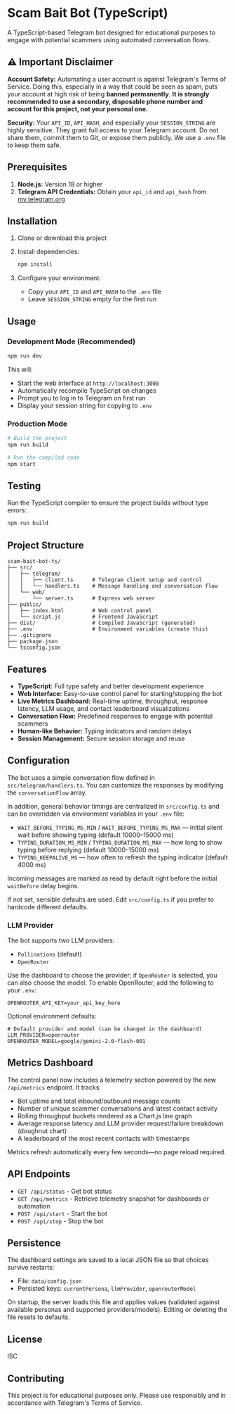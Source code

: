 # Scam Bait Bot (TypeScript)

A TypeScript-based Telegram bot designed for educational purposes to engage with potential scammers using automated conversation flows.

## ⚠️ Important Disclaimer

**Account Safety:** Automating a user account is against Telegram's Terms of Service. Doing this, especially in a way that could be seen as spam, puts your account at high risk of being **banned permanently**. **It is strongly recommended to use a secondary, disposable phone number and account for this project, not your personal one.**

**Security:** Your `API_ID`, `API_HASH`, and especially your `SESSION_STRING` are highly sensitive. They grant full access to your Telegram account. Do not share them, commit them to Git, or expose them publicly. We use a `.env` file to keep them safe.

## Prerequisites

1. **Node.js:** Version 18 or higher
2. **Telegram API Credentials:** Obtain your `api_id` and `api_hash` from [my.telegram.org](https://my.telegram.org)

## Installation

1. Clone or download this project
2. Install dependencies:
   ```bash
   npm install
   ```

3. Configure your environment:
   - Copy your `API_ID` and `API_HASH` to the `.env` file
   - Leave `SESSION_STRING` empty for the first run

## Usage

### Development Mode (Recommended)
```bash
npm run dev
```

This will:
- Start the web interface at `http://localhost:3000`
- Automatically recompile TypeScript on changes
- Prompt you to log in to Telegram on first run
- Display your session string for copying to `.env`

### Production Mode
```bash
# Build the project
npm run build

# Run the compiled code
npm start
```

## Testing

Run the TypeScript compiler to ensure the project builds without type errors:

```bash
npm run build
```

## Project Structure

```
scam-bait-bot-ts/
├── src/
│   ├── telegram/
│   │   ├── client.ts      # Telegram client setup and control
│   │   └── handlers.ts    # Message handling and conversation flow
│   └── web/
│       └── server.ts      # Express web server
├── public/
│   ├── index.html         # Web control panel
│   └── script.js          # Frontend JavaScript
├── dist/                  # Compiled JavaScript (generated)
├── .env                   # Environment variables (create this)
├── .gitignore
├── package.json
└── tsconfig.json
```

## Features

- **TypeScript:** Full type safety and better development experience
- **Web Interface:** Easy-to-use control panel for starting/stopping the bot
- **Live Metrics Dashboard:** Real-time uptime, throughput, response latency, LLM usage, and contact leaderboard visualizations
- **Conversation Flow:** Predefined responses to engage with potential scammers
- **Human-like Behavior:** Typing indicators and random delays
- **Session Management:** Secure session storage and reuse

## Configuration

The bot uses a simple conversation flow defined in `src/telegram/handlers.ts`. You can customize the responses by modifying the `conversationFlow` array.

In addition, general behavior timings are centralized in `src/config.ts` and can be overridden via environment variables in your `.env` file:

- `WAIT_BEFORE_TYPING_MS_MIN` / `WAIT_BEFORE_TYPING_MS_MAX` — initial silent wait before showing typing (default 10000–15000 ms)
- `TYPING_DURATION_MS_MIN` / `TYPING_DURATION_MS_MAX` — how long to show typing before replying (default 10000–15000 ms)
- `TYPING_KEEPALIVE_MS` — how often to refresh the typing indicator (default 4000 ms)

Incoming messages are marked as read by default right before the initial `waitBefore` delay begins.

If not set, sensible defaults are used. Edit `src/config.ts` if you prefer to hardcode different defaults.

### LLM Provider

The bot supports two LLM providers:

- `Pollinations` (default)
- `OpenRouter`

Use the dashboard to choose the provider; if `OpenRouter` is selected, you can also choose the model. To enable OpenRouter, add the following to your `.env`:

```
OPENROUTER_API_KEY=your_api_key_here
```

Optional environment defaults:

```
# Default provider and model (can be changed in the dashboard)
LLM_PROVIDER=openrouter
OPENROUTER_MODEL=google/gemini-2.0-flash-001
```

## Metrics Dashboard

The control panel now includes a telemetry section powered by the new `/api/metrics` endpoint. It tracks:

- Bot uptime and total inbound/outbound message counts
- Number of unique scammer conversations and latest contact activity
- Rolling throughput buckets rendered as a Chart.js line graph
- Average response latency and LLM provider request/failure breakdown (doughnut chart)
- A leaderboard of the most recent contacts with timestamps

Metrics refresh automatically every few seconds—no page reload required.

## API Endpoints

- `GET /api/status` - Get bot status
- `GET /api/metrics` - Retrieve telemetry snapshot for dashboards or automation
- `POST /api/start` - Start the bot
- `POST /api/stop` - Stop the bot

## Persistence

The dashboard settings are saved to a local JSON file so that choices survive restarts:

- File: `data/config.json`
- Persisted keys: `currentPersona`, `llmProvider`, `openrouterModel`

On startup, the server loads this file and applies values (validated against available personas and supported providers/models). Editing or deleting the file resets to defaults.

## License

ISC

## Contributing

This project is for educational purposes only. Please use responsibly and in accordance with Telegram's Terms of Service.





